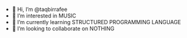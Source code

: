 - 👋 Hi, I’m @taqbirrafee
- 👀 I’m interested in MUSIC
- 🌱 I’m currently learning STRUCTURED PROGRAMMING LANGUAGE
- 💞️ I’m looking to collaborate on NOTHING
  

<!---
taqbirrafee/taqbirrafee is a ✨ special ✨ repository because its `README.md` (this file) appears on your GitHub profile.
You can click the Preview link to take a look at your changes.
--->
